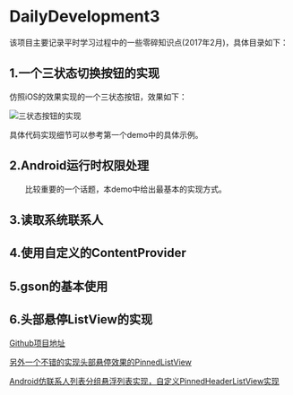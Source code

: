 # DailyDevelopment3
该项目主要记录平时学习过程中的一些零碎知识点(2017年2月)，具体目录如下：

## 1.一个三状态切换按钮的实现

仿照iOS的效果实现的一个三状态按钮，效果如下：

![三状态按钮的实现](http://occl9k36n.bkt.clouddn.com/2017_03_23_three_state_button.png)

具体代码实现细节可以参考第一个demo中的具体示例。

## 2.Android运行时权限处理

&emsp;&emsp;比较重要的一个话题，本demo中给出最基本的实现方式。

## 3.读取系统联系人

## 4.使用自定义的ContentProvider

## 5.gson的基本使用

## 6.头部悬停ListView的实现

[Github项目地址](https://github.com/JimiSmith/PinnedHeaderListView)

[另外一个不错的实现头部悬停效果的PinnedListView](https://github.com/beworker/pinned-section-listview)

[ Android仿联系人列表分组悬浮列表实现，自定义PinnedHeaderListView实现](http://blog.csdn.net/u010335298/article/details/51150346)